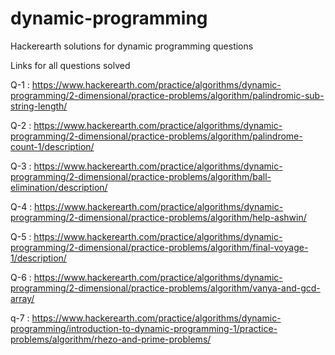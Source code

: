 # dynamic-programming
Hackerearth solutions for dynamic programming questions


Links for all questions solved

Q-1 : https://www.hackerearth.com/practice/algorithms/dynamic-programming/2-dimensional/practice-problems/algorithm/palindromic-sub-string-length/

Q-2 : https://www.hackerearth.com/practice/algorithms/dynamic-programming/2-dimensional/practice-problems/algorithm/palindrome-count-1/description/

Q-3 : https://www.hackerearth.com/practice/algorithms/dynamic-programming/2-dimensional/practice-problems/algorithm/ball-elimination/description/

Q-4 : https://www.hackerearth.com/practice/algorithms/dynamic-programming/2-dimensional/practice-problems/algorithm/help-ashwin/

Q-5 : https://www.hackerearth.com/practice/algorithms/dynamic-programming/2-dimensional/practice-problems/algorithm/final-voyage-1/description/

Q-6 : https://www.hackerearth.com/practice/algorithms/dynamic-programming/2-dimensional/practice-problems/algorithm/vanya-and-gcd-array/

q-7 : https://www.hackerearth.com/practice/algorithms/dynamic-programming/introduction-to-dynamic-programming-1/practice-problems/algorithm/rhezo-and-prime-problems/
